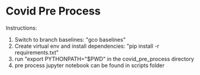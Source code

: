 # Covid Pre Process

Instructions:
1. Switch to branch baselines: "gco baselines"
2. Create virtual env and install dependencies: "pip install -r requirements.txt"
3. run "export PYTHONPATH="$PWD" in the covid_pre_process directory
4. pre process jupyter notebook can be found in scripts folder
